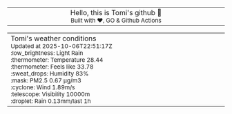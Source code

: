 
<div align="center">
<table>
<tbody>
<td align="center">
<img width="2000" height="0"><br>
Hello, this is Tomi's github 👋<br>
<sup>Built with ❤️, GO & Github Actions</sup><br>
<img width="2000" height="0">
</td>
</tbody>
</table>
</div>
<table>
<tbody>
<td align="left">
<img width="2000" height="0"><br>
Tomi's weather conditions<br>
<sup>Updated at 2025-10-06T22:51:17Z</sup><br>
<sup>:low_brightness: Light Rain</sup><br>
<sup>:thermometer: Temperature 28.44 </sup><br>
<sup>:thermometer: Feels like 33.78</sup><br>
<sup>:sweat_drops: Humidity 83%</sup><br>
<sup>:mask: PM2.5 0.67 μg/m3</sup><br>
<sup>:cyclone: Wind 1.89m/s </sup><br>
<sup>:telescope: Visibility 10000m </sup><br>
<sup>:droplet: Rain 0.13mm/last 1h </sup><br>
<img width="2000" height="0">
</td>
<td align="left">
<img width="2000" height="0"><br>
<br>
<img width="2000" height="0">
</td>
</tbody>
</table>
</div>
    